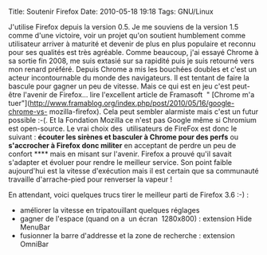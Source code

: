 Title: Soutenir Firefox
Date: 2010-05-18 19:18
Tags: GNU/Linux


J'utilise Firefox depuis la version 0.5. Je me souviens de la version 1.5 comme
d'une victoire, voir un projet qu'on soutient humblement comme utilisateur
arriver à maturité et devenir de plus en plus populaire et reconnu pour ses
qualités est très agréable. Comme beaucoup, j'ai essayé Chrome à sa sortie
fin 2008, me suis extasié sur sa rapidité puis je suis retourné vers mon
renard préféré. Depuis Chrome a mis les bouchées doubles et c'est un acteur
incontournable du monde des navigateurs. Il est tentant de faire la bascule pour
gagner un peu de vitesse. Mais ce qui est en jeu c'est peut-être l'avenir de
Firefox... lire l'excellent article de Framasoft  " [Chrome m'a
tuer"](http://www.framablog.org/index.php/post/2010/05/16/google-chrome-vs-
mozilla-firefox). Cela peut sembler alarmiste mais c'est un futur possible :-(.
Et la Fondation Mozilla ce n'est pas Google même si Chromium est open-source.
Le vrai choix des  utilisateurs de FireFox est donc le suivant : **écouter les
sirènes et basculer à Chrome pour des perfs** ou **s'accrocher à Firefox donc
militer** en acceptant de perdre un peu de confort **** mais en misant sur
l'avenir. Firefox a prouvé qu'il savait s'adapter et évoluer pour rendre le
meilleur service. Son point faible aujourd'hui est la vitesse d'exécution mais
il est certain que sa communauté travaille d'arrache-pied pour renverser la
vapeur !

En attendant, voici quelques trucs tirer le meilleur parti de Firefox 3.6 :-) :

-    améliorer la vitesse en tripatouillant quelques réglages
-    gagner de l'espace (quand on a  un écran  1280x800) : extension Hide MenuBar
-    fusionner la barre d'addresse et la zone de recherche : extension OmniBar


